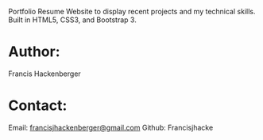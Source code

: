 Portfolio Resume Website to display recent projects and my technical skills. Built in HTML5, CSS3, and Bootstrap 3.

Author: 
=======================================================================
Francis Hackenberger

Contact:
=======================================================================
Email: francisjhackenberger@gmail.com
Github: Francisjhacke
